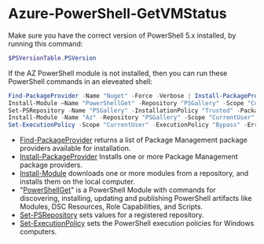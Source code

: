 # Azure-PowerShell-GetVMStatus

Make sure you have the correct version of PowerShell 5.x installed, by running this command:

```powershell
$PSVersionTable.PSVersion
```

If the AZ PowerShell module is not installed, then you can run these PowerShell commands in an eleveated shell:

```powershell
Find-PackageProvider -Name "Nuget" -Force -Verbose | Install-PackageProvider -Scope "CurrentUser" -Force -Confirm -Verbose
Install-Module –Name "PowerShellGet" -Repository "PSGallery" -Scope "CurrentUser" -AcceptLicense -SkipPublisherCheck –Force -Confirm -AllowClobber -Verbose
Set-PSRepository -Name "PSGallery" -InstallationPolicy "Trusted" -PackageManagementProvider "Nuget" -Verbose
Install-Module -Name "Az" -Repository "PSGallery" -Scope "CurrentUser" -AcceptLicense -SkipPublisherCheck -Force -Confirm -AllowClobber -Verbose
Set-ExecutionPolicy -Scope "CurrentUser" -ExecutionPolicy "Bypass" -ErrorAction SilentlyContinue -Confirm -Force -Verbose
```
    
- [Find-PackageProvider](https://docs.microsoft.com/powershell/module/packagemanagement/find-packageprovider) returns a list of Package Management package providers available for installation.
- [Install-PackageProvider](https://docs.microsoft.com/powershell/module/packagemanagement/install-packageprovider) Installs one or more Package Management package providers.
- [Install-Module](https://docs.microsoft.com/powershell/module/powershellget/install-module) downloads one or more modules from a repository, and installs them on the local computer.
- "[PowerShellGet](https://docs.microsoft.com/powershell/module/powershellget)" is a PowerShell Module with commands for discovering, installing, updating and publishing PowerShell artifacts like Modules, DSC Resources, Role Capabilities, and Scripts.
- [Set-PSRepository](https://docs.microsoft.com/powershell/module/powershellget/set-psrepository) sets values for a registered repository.
- [Set-ExecutionPolicy](https://docs.microsoft.com/powershell/module/microsoft.powershell.security/set-executionpolicy) sets the PowerShell execution policies for Windows computers.
